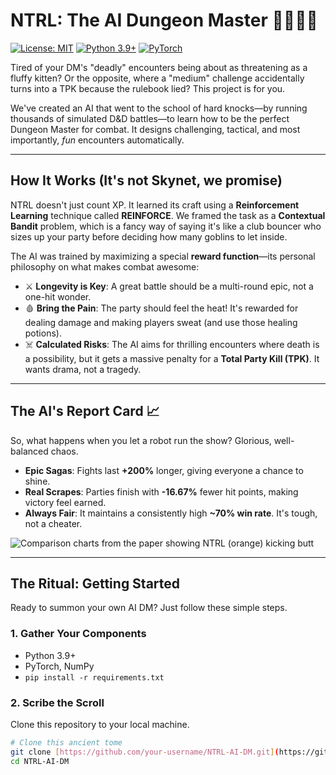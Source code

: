 # NTRL: The AI Dungeon Master 🧙‍♂️🐉🎲

[![License: MIT](https://img.shields.io/badge/License-MIT-yellow.svg)](https://opensource.org/licenses/MIT)
[![Python 3.9+](https://img.shields.io/badge/python-3.9+-blue.svg)](https://www.python.org/downloads/release/python-390/)
[![PyTorch](https://img.shields.io/badge/PyTorch-%23EE4C2C.svg?style=for-the-badge&logo=PyTorch&logoColor=white)](https://pytorch.org/)

Tired of your DM's "deadly" encounters being about as threatening as a fluffy kitten? Or the opposite, where a "medium" challenge accidentally turns into a TPK because the rulebook lied? This project is for you.

We've created an AI that went to the school of hard knocks—by running thousands of simulated D&D battles—to learn how to be the perfect Dungeon Master for combat. It designs challenging, tactical, and most importantly, *fun* encounters automatically.

---
## How It Works (It's not Skynet, we promise)

NTRL doesn't just count XP. It learned its craft using a **Reinforcement Learning** technique called **REINFORCE**. We framed the task as a **Contextual Bandit** problem, which is a fancy way of saying it's like a club bouncer who sizes up your party before deciding how many goblins to let inside.

The AI was trained by maximizing a special **reward function**—its personal philosophy on what makes combat awesome:
* ⚔️ **Longevity is Key**: A great battle should be a multi-round epic, not a one-hit wonder.
* 🩸 **Bring the Pain**: The party should feel the heat! It's rewarded for dealing damage and making players sweat (and use those healing potions).
* ☠️ **Calculated Risks**: The AI aims for thrilling encounters where death is a possibility, but it gets a massive penalty for a **Total Party Kill (TPK)**. It wants drama, not a tragedy.

---
## The AI's Report Card 📈

So, what happens when you let a robot run the show? Glorious, well-balanced chaos.
* **Epic Sagas**: Fights last **+200%** longer, giving everyone a chance to shine.
* **Real Scrapes**: Parties finish with **-16.67%** fewer hit points, making victory feel earned.
* **Always Fair**: It maintains a consistently high **~70% win rate**. It's tough, not a cheater.

![Comparison charts from the paper showing NTRL (orange) kicking butt](https://i.imgur.com/k9vLz8Y.png)

---
## The Ritual: Getting Started

Ready to summon your own AI DM? Just follow these simple steps.

### 1. Gather Your Components
* Python 3.9+
* PyTorch, NumPy
* `pip install -r requirements.txt`

### 2. Scribe the Scroll
Clone this repository to your local machine.
```bash
# Clone this ancient tome
git clone [https://github.com/your-username/NTRL-AI-DM.git](https://github.com/your-username/NTRL-AI-DM.git)
cd NTRL-AI-DM
